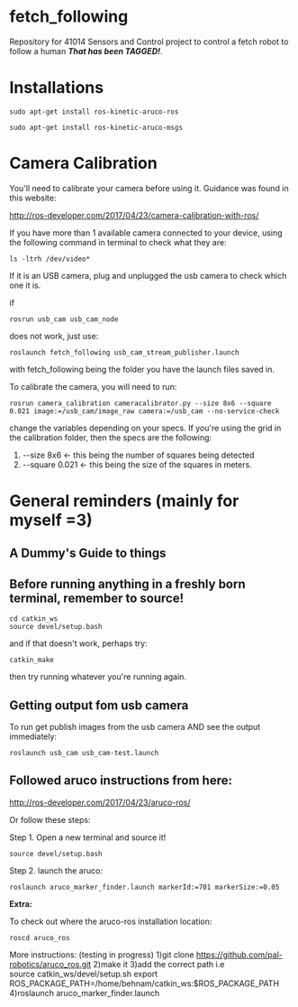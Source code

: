 # fetch_following
Repository for 41014 Sensors and Control project to control a fetch robot to follow a human ***That has been TAGGED!***.

# Installations

	sudo apt-get install ros-kinetic-aruco-ros

	sudo apt-get install ros-kinetic-aruco-msgs

# Camera Calibration
You'll need to calibrate your camera before using it. Guidance was found in this website:

http://ros-developer.com/2017/04/23/camera-calibration-with-ros/

If you have more than 1 available camera connected to your device, using the following command in terminal to check what they are:

	ls -ltrh /dev/video*

If it is an USB camera, plug and unplugged the usb camera to check which one it is.

if

	rosrun usb_cam usb_cam_node

does not work, just use: 

	roslaunch fetch_following usb_cam_stream_publisher.launch

with fetch_following being the folder you have the launch files saved in.

To calibrate the camera, you will need to run:

	rosrun camera_calibration cameracalibrator.py --size 8x6 --square 0.021 image:=/usb_cam/image_raw camera:=/usb_cam --no-service-check

change the variables depending on your specs. If you're using the grid in the calibration folder, then the specs are the following:

1. --size 8x6 <- this being the number of squares being detected
2. --square 0.021 <- this being the size of the squares in meters.

# General reminders (mainly for myself =3)
A Dummy's Guide to things
---
Before running anything in a freshly born terminal, remember to source!
---
	cd catkin_ws
	source devel/setup.bash

and if that doesn't work, perhaps try:

	catkin_make

then try running whatever you're running again.

Getting output fom usb camera
---
To run get publish images from the usb camera AND see the output immediately:

	roslaunch usb_cam usb_cam-test.launch

Followed aruco instructions from here:
---
http://ros-developer.com/2017/04/23/aruco-ros/

Or follow these steps:

Step 1. Open a new terminal and source it!

	source devel/setup.bash

Step 2. launch the aruco:

	roslaunch aruco_marker_finder.launch markerId:=701 markerSize:=0.05

**Extra:**

To check out where the aruco-ros installation location:

	roscd aruco_ros

More instructions: (testing in progress)
1)git clone https://github.com/pal-robotics/aruco_ros.git
2)make it
3)add the correct path i.e  
source catkin_ws/devel/setup.sh
export ROS_PACKAGE_PATH=/home/behnam/catkin_ws:$ROS_PACKAGE_PATH
4)roslaunch aruco_marker_finder.launch
